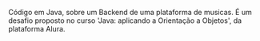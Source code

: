 Código em Java, sobre um Backend de uma plataforma de musicas.
É um desafio proposto no curso 'Java: aplicando a Orientação a Objetos', da plataforma Alura.
